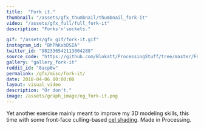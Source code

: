 ```yaml
---
title:  "Fork it."
thumbnail: "/assets/gfx_thumbnail/thumbnail_fork-it"
video: "/assets/gfx_full/full_fork-it"
description: "Forks'n'sockets."

gif: "/assets/gfx_gif/fork-it.gif"
instagram_id: "BhPhKxbDSIA"
twitter_id: "982336542113804288" 
source_code: "https://github.com/Blokatt/ProcessingStuff/tree/master/ForkIt" 
gallery: "gallery_fork-it"
reddit_id: "8acp8w"
permalink: /gfx/misc/fork-it/
date: 2018-04-06 00:00:00
layout: visual_video
description: "Or don't."
image: /assets/graph_image/og_fork-it.png
---
```

Yet another exercise mainly meant to improve my 3D modeling skills, this time with some front-face culling-based [cel shading](https://en.wikipedia.org/wiki/Cel_shading). Made in Processing.